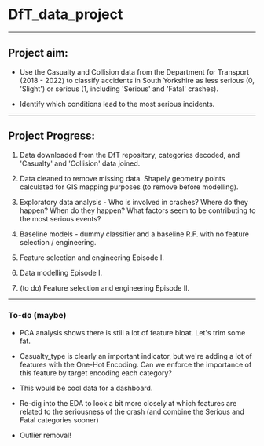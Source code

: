 # DfT_data_project

---

## Project aim:

- Use the Casualty and Collision data from the Department for Transport (2018 - 2022) to classify accidents in South Yorkshire as less serious (0, 'Slight') or serious (1, including 'Serious' and 'Fatal' crashes).

- Identify which conditions lead to the most serious incidents.

---

## Project Progress:

1. Data downloaded from the DfT repository, categories decoded, and 'Casualty' and 'Collision' data joined.

2. Data cleaned to remove missing data. Shapely geometry points calculated for GIS mapping purposes (to remove before modelling).

3. Exploratory data analysis - Who is involved in crashes? Where do they happen? When do they happen? What factors seem to be contributing to the most serious events?

4. Baseline models - dummy classifier and a baseline R.F. with no feature selection / engineering.

5. Feature selection and engineering Episode I.

6. Data modelling Episode I.

7. (to do) Feature selection and engineering Episode II.

---

### To-do (maybe)

- PCA analysis shows there is still a lot of feature bloat. Let's trim some fat.

- Casualty_type is clearly an important indicator, but we're adding a lot of features with the One-Hot Encoding. Can we enforce the importance of this feature by target encoding each category?

- This would be cool data for a dashboard.

- Re-dig into the EDA to look a bit more closely at which features are related to the seriousness of the crash (and combine the Serious and Fatal categories sooner)

- Outlier removal!
